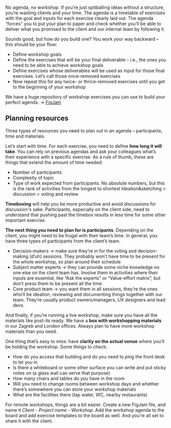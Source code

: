 No agenda, no workshop. If you’re just spitballing ideas without a structure, you’re wasting clients and your time. The agenda is a timetable of exercises with the goal and inputs for each exercise clearly laid out. The agenda “forces” you to put your plan to paper and check whether you’ll be able to deliver what you promised to the client and our internal team by following it.

Sounds good, but how do you build one? You work your way backward – this should be your flow:

- Define workshop goals
- Define the exercises that will be your final deliverable – i.e., the ones you need to be able to achieve workshop goals
- Define exercises whose deliverables will be used as input for those final exercises. Let’s call those once-removed exercises
- Now repeat this for any twice- or thrice-removed exercises until you get to the beginning of your workshop

We have a huge repository of workshop exercises you can use to build your perfect agenda. → [FigJam](https://www.figma.com/file/ih3OpB8A13c9iE40SkLit4/Ultimate-remote-workshop-template?type=whiteboard&node-id=0%3A1&t=rSteFqTPfiZLKbWL-1)

## Planning resources
Three types of resources you need to plan out in an agenda – participants, time and materials.

Let’s start with time. For each exercise, you need to define **how long it will take**. You can rely on previous agendas and ask your colleagues what’s their experience with a specific exercise. As a rule of thumb, these are things that extend the amount of time needed:

- Number of participants
- Complexity of topic
- Type of work expected from participants. No absolute numbers, but this is the rank of activities from the longest to shortest Ideation&sketching > discussion > voting and review

**Timeboxing** will help you be more productive and avoid discussions for discussion's sake. Participants, especially on the client side, need to understand that pushing past the timebox results in less time for some other important exercise.

**The next thing you need to plan for is participants**. Depending on the client, you might need to be frugal with their team’s time. In general, you have three types of participants from the client’s team.

- Decision-makers → make sure they’re in for the voting and decision-making (d’uh) sessions. They probably won’t have time to be present for the whole workshop, so plan around their schedule
- Subject matter experts → they can provide some niche knowledge no one else on the client team has. Involve them in activities where their inputs are essential, like “Ask the experts” or “Value-effort matrix”, but don’t press them to be present all the time
- Core product team → you want them in all sessions, they’re the ones who’ll be ideation, reviewing and documenting things together with our team. They’re usually product owners/managers, UX designers and lead devs.

And finally, if you’re running a live workshop, make sure you have all the materials like post-its ready. We have a **box with workshopping materials** in our Zagreb and London offices. Always plan to have more workshop materials than you need. 

One thing that’s easy to miss: have **clarity on the actual venue** where you’ll be holding the workshop. Some things to check:

- How do you access that building and do you need to ping the front desk to let you in
- Is there a whiteboard or some other surface you can write and put sticky notes on (a glass wall can serve that purpose)
- How many chairs and tables do you have in the room
- Will you need to change rooms between workshop days and whether there’s somewhere you can store your workshop materials
- What are the facilities there (tap water, WC, nearby restaurants)

For remote workshops, things are a bit easier. Create a new FigJam file, and name it *Client - Project name - Workshop*. Add the workshop agenda to the board and add exercise templates to the board as well. And you’re all set to share it with the client.
